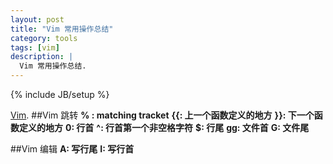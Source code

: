 ```yaml
---
layout: post
title: "Vim 常用操作总结"
category: tools 
tags: [vim]
description: |
  Vim 常用操作总结. 
---
```

{% include JB/setup %}

[Vim](http://www.vim.org/).
##Vim 跳转
**% : matching tracket** 
**{{: 上一个函数定义的地方**
**}}: 下一个函数定义的地方**
**0: 行首**
**^: 行首第一个非空格字符**
**$: 行尾**
**gg: 文件首**
**G: 文件尾**

##Vim 编辑
**A: 写行尾**
**I: 写行首**


